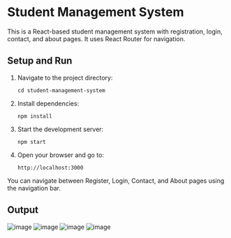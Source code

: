 # Student Management System

This is a React-based student management system with registration, login, contact, and about pages. It uses React Router for navigation.

## Setup and Run

1. Navigate to the project directory:
   ```
   cd student-management-system
   ```

2. Install dependencies:
   ```
   npm install
   ```

3. Start the development server:
   ```
   npm start
   ```

4. Open your browser and go to:
   ```
   http://localhost:3000
   ```

You can navigate between Register, Login, Contact, and About pages using the navigation bar.

## Output
![image](https://github.com/user-attachments/assets/86d38780-6515-44d6-8ea0-d4dec052eb89)
![image](https://github.com/user-attachments/assets/6d13b7e0-13b1-4135-939b-91a9c4267ec3)
![image](https://github.com/user-attachments/assets/fa646fd1-7caa-4b1c-b797-82f00476280b)
![image](https://github.com/user-attachments/assets/c3af640c-39d5-4148-89af-0b77f84cc0f5)



